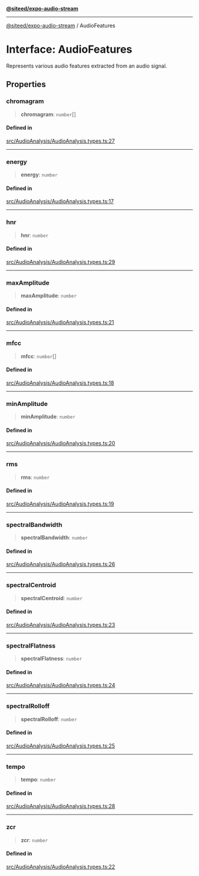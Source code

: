 [**@siteed/expo-audio-stream**](../README.md)

***

[@siteed/expo-audio-stream](../README.md) / AudioFeatures

# Interface: AudioFeatures

Represents various audio features extracted from an audio signal.

## Properties

### chromagram

> **chromagram**: `number`[]

#### Defined in

[src/AudioAnalysis/AudioAnalysis.types.ts:27](https://github.com/deeeed/expo-audio-stream/blob/cbc3d10661a415811f1fe46cb3acaf63451a9df9/packages/expo-audio-stream/src/AudioAnalysis/AudioAnalysis.types.ts#L27)

***

### energy

> **energy**: `number`

#### Defined in

[src/AudioAnalysis/AudioAnalysis.types.ts:17](https://github.com/deeeed/expo-audio-stream/blob/cbc3d10661a415811f1fe46cb3acaf63451a9df9/packages/expo-audio-stream/src/AudioAnalysis/AudioAnalysis.types.ts#L17)

***

### hnr

> **hnr**: `number`

#### Defined in

[src/AudioAnalysis/AudioAnalysis.types.ts:29](https://github.com/deeeed/expo-audio-stream/blob/cbc3d10661a415811f1fe46cb3acaf63451a9df9/packages/expo-audio-stream/src/AudioAnalysis/AudioAnalysis.types.ts#L29)

***

### maxAmplitude

> **maxAmplitude**: `number`

#### Defined in

[src/AudioAnalysis/AudioAnalysis.types.ts:21](https://github.com/deeeed/expo-audio-stream/blob/cbc3d10661a415811f1fe46cb3acaf63451a9df9/packages/expo-audio-stream/src/AudioAnalysis/AudioAnalysis.types.ts#L21)

***

### mfcc

> **mfcc**: `number`[]

#### Defined in

[src/AudioAnalysis/AudioAnalysis.types.ts:18](https://github.com/deeeed/expo-audio-stream/blob/cbc3d10661a415811f1fe46cb3acaf63451a9df9/packages/expo-audio-stream/src/AudioAnalysis/AudioAnalysis.types.ts#L18)

***

### minAmplitude

> **minAmplitude**: `number`

#### Defined in

[src/AudioAnalysis/AudioAnalysis.types.ts:20](https://github.com/deeeed/expo-audio-stream/blob/cbc3d10661a415811f1fe46cb3acaf63451a9df9/packages/expo-audio-stream/src/AudioAnalysis/AudioAnalysis.types.ts#L20)

***

### rms

> **rms**: `number`

#### Defined in

[src/AudioAnalysis/AudioAnalysis.types.ts:19](https://github.com/deeeed/expo-audio-stream/blob/cbc3d10661a415811f1fe46cb3acaf63451a9df9/packages/expo-audio-stream/src/AudioAnalysis/AudioAnalysis.types.ts#L19)

***

### spectralBandwidth

> **spectralBandwidth**: `number`

#### Defined in

[src/AudioAnalysis/AudioAnalysis.types.ts:26](https://github.com/deeeed/expo-audio-stream/blob/cbc3d10661a415811f1fe46cb3acaf63451a9df9/packages/expo-audio-stream/src/AudioAnalysis/AudioAnalysis.types.ts#L26)

***

### spectralCentroid

> **spectralCentroid**: `number`

#### Defined in

[src/AudioAnalysis/AudioAnalysis.types.ts:23](https://github.com/deeeed/expo-audio-stream/blob/cbc3d10661a415811f1fe46cb3acaf63451a9df9/packages/expo-audio-stream/src/AudioAnalysis/AudioAnalysis.types.ts#L23)

***

### spectralFlatness

> **spectralFlatness**: `number`

#### Defined in

[src/AudioAnalysis/AudioAnalysis.types.ts:24](https://github.com/deeeed/expo-audio-stream/blob/cbc3d10661a415811f1fe46cb3acaf63451a9df9/packages/expo-audio-stream/src/AudioAnalysis/AudioAnalysis.types.ts#L24)

***

### spectralRolloff

> **spectralRolloff**: `number`

#### Defined in

[src/AudioAnalysis/AudioAnalysis.types.ts:25](https://github.com/deeeed/expo-audio-stream/blob/cbc3d10661a415811f1fe46cb3acaf63451a9df9/packages/expo-audio-stream/src/AudioAnalysis/AudioAnalysis.types.ts#L25)

***

### tempo

> **tempo**: `number`

#### Defined in

[src/AudioAnalysis/AudioAnalysis.types.ts:28](https://github.com/deeeed/expo-audio-stream/blob/cbc3d10661a415811f1fe46cb3acaf63451a9df9/packages/expo-audio-stream/src/AudioAnalysis/AudioAnalysis.types.ts#L28)

***

### zcr

> **zcr**: `number`

#### Defined in

[src/AudioAnalysis/AudioAnalysis.types.ts:22](https://github.com/deeeed/expo-audio-stream/blob/cbc3d10661a415811f1fe46cb3acaf63451a9df9/packages/expo-audio-stream/src/AudioAnalysis/AudioAnalysis.types.ts#L22)
